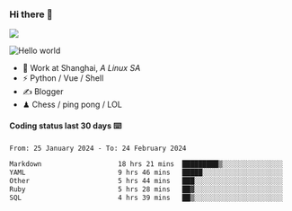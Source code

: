 ### Hi there 👋
![](https://komarev.com/ghpvc/?username=Xuhandsome)


<img src="https://github-readme-stats.vercel.app/api?username=XuHandsome&show_icons=true&theme=merko" alt="Hello world">

<br/>

- 🍻  Work at Shanghai, _A Linux SA_
- ⚡  Python / Vue / Shell
- ✍️  Blogger
- ♟  Chess / ping pong / LOL

#### Coding status last 30 days ⌨️

<!--START_SECTION:waka-->

```txt
From: 25 January 2024 - To: 24 February 2024

Markdown                   18 hrs 21 mins  █████████▒░░░░░░░░░░░░░░░   36.86 %
YAML                       9 hrs 46 mins   █████░░░░░░░░░░░░░░░░░░░░   19.61 %
Other                      5 hrs 44 mins   ███░░░░░░░░░░░░░░░░░░░░░░   11.52 %
Ruby                       5 hrs 28 mins   ██▓░░░░░░░░░░░░░░░░░░░░░░   10.97 %
SQL                        4 hrs 39 mins   ██▒░░░░░░░░░░░░░░░░░░░░░░   09.34 %
```

<!--END_SECTION:waka-->
